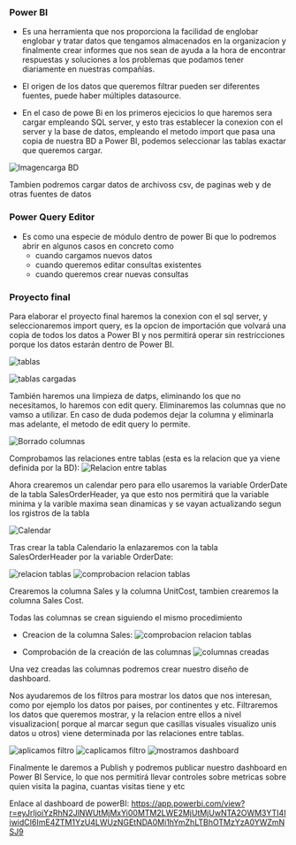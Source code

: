 ### Power BI

- Es una herramienta que nos proporciona la facilidad de englobar englobar y tratar datos que tengamos almacenados
en la organizacion y finalmente crear informes que nos sean de ayuda a la hora de encontrar respuestas y soluciones
a los problemas que podamos tener diariamente en nuestras compañías.


- El origen de los datos que queremos filtrar pueden ser diferentes fuentes, puede haber múltiples datasource.

- En el caso de powe Bi en los primeros ejecicios lo que haremos sera cargar empleando SQL server, y esto tras establecer
la conexion con el server y la base de datos, empleando el metodo import que pasa una copia de nuestra BD a Power BI, podemos seleccionar las tablas exactar que queremos cargar.

![Imagencarga BD](imagenes/carga_bd.png)


Tambien podremos cargar datos de archivoss csv, de paginas web y de otras fuentes de datos

### Power Query Editor

- Es como una especie de módulo dentro de power Bi que lo podremos abrir en algunos casos en concreto como
     - cuando cargamos nuevos datos
     - cuando queremos editar consultas existentes 
     - cuando queremos crear nuevas consultas

### Proyecto final 
Para elaborar el proyecto final haremos la conexion con el sql server, y seleccionaremos import query,
es la opcion de importación que volvará una copia de todos los datos a Power BI y nos permitirá 
operar sin restricciones porque los datos estarán dentro de Power BI.

![tablas](imagenes/sales_loas.png)

![tablas cargadas](imagenes/tables_loaded.png)

También haremos una limpieza de datps, eliminando los que no necesitamos, lo haremos con edit query. 
Eliminaremos las columnas que no vamso a utilizar. En caso de duda podemos dejar la columna y eliminarla
mas adelante, el metodo de edit query lo permite. 

![Borrado columnas](imagenes/remove_columns.png)

Comprobamos las relaciones entre tablas (esta es la relacion que ya viene definida por la BD):
![Relacion entre tablas](imagenes/relaciones_tablas.png)

Ahora crearemos un calendar pero para ello usaremos la  variable OrderDate de la tabla SalesOrderHeader,
ya que esto nos permitirá que la variable minima y la varible maxima sean dinamicas y se vayan actualizando 
segun los rgistros de la tabla

![Calendar](imagenes/calendar_creation.png)


Tras crear la tabla Calendario la enlazaremos con la tabla SalesOrderHeader por la variable OrderDate:

![relacion tablas](imagenes/new_relationship.png)
![comprobacion relacion tablas](imagenes/comprobacion_relationship.png)

Crearemos la columna Sales y la columna UnitCost, tambien crearemos la columna Sales Cost.

Todas las columnas se crean siguiendo el mismo procedimiento

- Creacion de la columna Sales:
![comprobacion relacion tablas](imagenes/creacion_sales.png)

- Comprobación de la creación de las columnas
![columnas creadas](imagenes/imagenes/columnas_creadas.png)

Una vez creadas las columnas podremos crear nuestro diseño de dashboard.

Nos ayudaremos de los filtros para mostrar los datos que nos interesan, como por ejemplo los datos por paises,
por continentes y etc. 
Filtraremos los datos que queremos mostrar, y la relacion entre ellos a nivel visualizacion( porque al marcar
segun que casillas visuales visualizo unis datos u otros) viene determinada por las relaciones entre tablas.

![aplicamos filtro](imagenes/aplicamos_filtro.png)
![caplicamos filtro](imagenes/aplicamos_filtro2.png)
![mostramos dashboard](imagenes/dashboard.png)

Finalmente le daremos a Publish y podremos publicar nuestro dashboard en Power BI Service, 
lo que nos permitirá llevar controles sobre metricas sobre quien visita la pagina, cuantas visitas tiene y etc

Enlace al dashboard de powerBI: 
https://app.powerbi.com/view?r=eyJrIjoiYzRhN2JlNWUtMjMxYi00MTM2LWE2MjUtMjUwNTA2OWM3YTI4IiwidCI6ImE4ZTM1YzU4LWUzNGEtNDA0Mi1hYmZhLTBhOTMzYzA0YWZmNSJ9
